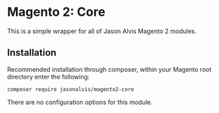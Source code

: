 # Magento 2: Core
This is a simple wrapper for all of Jason Alvis Magento 2 modules.

## Installation
Recommended installation through composer, within your Magento root directory enter the following:

    composer require jasonalvis/magento2-core

There are no configuration options for this module.